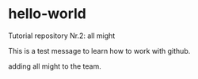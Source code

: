 # hello-world
Tutorial repository
Nr.2: all might

This is a test message to learn how to work with github.

adding all might to the team.
